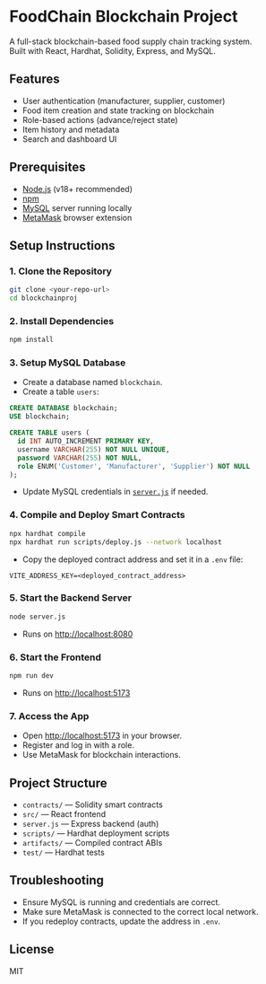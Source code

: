 # FoodChain Blockchain Project

A full-stack blockchain-based food supply chain tracking system.  
Built with React, Hardhat, Solidity, Express, and MySQL.

## Features

- User authentication (manufacturer, supplier, customer)
- Food item creation and state tracking on blockchain
- Role-based actions (advance/reject state)
- Item history and metadata
- Search and dashboard UI

## Prerequisites

- [Node.js](https://nodejs.org/) (v18+ recommended)
- [npm](https://www.npmjs.com/)
- [MySQL](https://www.mysql.com/) server running locally
- [MetaMask](https://metamask.io/) browser extension

## Setup Instructions

### 1. Clone the Repository

```sh
git clone <your-repo-url>
cd blockchainproj
```

### 2. Install Dependencies

```sh
npm install
```

### 3. Setup MySQL Database

- Create a database named `blockchain`.
- Create a table `users`:

```sql
CREATE DATABASE blockchain;
USE blockchain;

CREATE TABLE users (
  id INT AUTO_INCREMENT PRIMARY KEY,
  username VARCHAR(255) NOT NULL UNIQUE,
  password VARCHAR(255) NOT NULL,
  role ENUM('Customer', 'Manufacturer', 'Supplier') NOT NULL
);
```

- Update MySQL credentials in [`server.js`](server.js) if needed.

### 4. Compile and Deploy Smart Contracts

```sh
npx hardhat compile
npx hardhat run scripts/deploy.js --network localhost
```

- Copy the deployed contract address and set it in a `.env` file:

```
VITE_ADDRESS_KEY=<deployed_contract_address>
```

### 5. Start the Backend Server

```sh
node server.js
```

- Runs on [http://localhost:8080](http://localhost:8080)

### 6. Start the Frontend

```sh
npm run dev
```

- Runs on [http://localhost:5173](http://localhost:5173)

### 7. Access the App

- Open [http://localhost:5173](http://localhost:5173) in your browser.
- Register and log in with a role.
- Use MetaMask for blockchain interactions.

## Project Structure

- `contracts/` — Solidity smart contracts
- `src/` — React frontend
- `server.js` — Express backend (auth)
- `scripts/` — Hardhat deployment scripts
- `artifacts/` — Compiled contract ABIs
- `test/` — Hardhat tests

## Troubleshooting

- Ensure MySQL is running and credentials are correct.
- Make sure MetaMask is connected to the correct local network.
- If you redeploy contracts, update the address in `.env`.

## License

MIT
